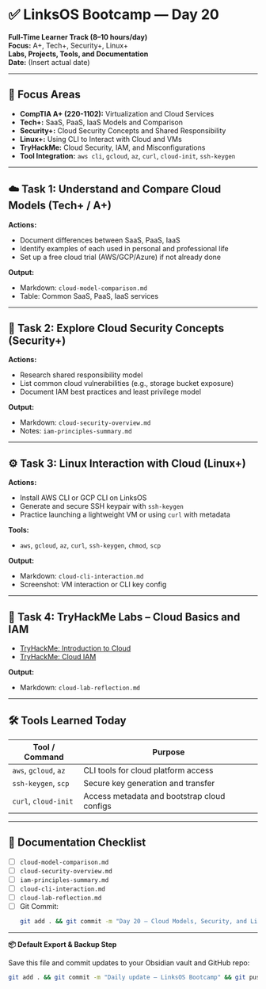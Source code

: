 # ✅ LinksOS Bootcamp — Day 20

**Full-Time Learner Track (8–10 hours/day)**  
**Focus:** A+, Tech+, Security+, Linux+  
**Labs, Projects, Tools, and Documentation**  
**Date:** (Insert actual date)

---

## 🧩 Focus Areas

- **CompTIA A+ (220-1102):** Virtualization and Cloud Services  
- **Tech+:** SaaS, PaaS, IaaS Models and Comparison  
- **Security+:** Cloud Security Concepts and Shared Responsibility  
- **Linux+:** Using CLI to Interact with Cloud and VMs  
- **TryHackMe:** Cloud Security, IAM, and Misconfigurations  
- **Tool Integration:** `aws cli`, `gcloud`, `az`, `curl`, `cloud-init`, `ssh-keygen`

---

## ☁️ Task 1: Understand and Compare Cloud Models (Tech+ / A+)

**Actions:**  
- Document differences between SaaS, PaaS, IaaS  
- Identify examples of each used in personal and professional life  
- Set up a free cloud trial (AWS/GCP/Azure) if not already done

**Output:**  
- Markdown: `cloud-model-comparison.md`  
- Table: Common SaaS, PaaS, IaaS services

---

## 🔐 Task 2: Explore Cloud Security Concepts (Security+)

**Actions:**  
- Research shared responsibility model  
- List common cloud vulnerabilities (e.g., storage bucket exposure)  
- Document IAM best practices and least privilege model

**Output:**  
- Markdown: `cloud-security-overview.md`  
- Notes: `iam-principles-summary.md`

---

## ⚙️ Task 3: Linux Interaction with Cloud (Linux+)

**Actions:**  
- Install AWS CLI or GCP CLI on LinksOS  
- Generate and secure SSH keypair with `ssh-keygen`  
- Practice launching a lightweight VM or using `curl` with metadata

**Tools:**  
- `aws`, `gcloud`, `az`, `curl`, `ssh-keygen`, `chmod`, `scp`

**Output:**  
- Markdown: `cloud-cli-interaction.md`  
- Screenshot: VM interaction or CLI key config

---

## 🧪 Task 4: TryHackMe Labs – Cloud Basics and IAM

- [TryHackMe: Introduction to Cloud](https://tryhackme.com/room/introtocloud)  
- [TryHackMe: Cloud IAM](https://tryhackme.com/room/cloudiam)

**Output:**  
- Markdown: `cloud-lab-reflection.md`

---

## 🛠️ Tools Learned Today

| Tool / Command | Purpose                                           |
|----------------|--------------------------------------------------|
| `aws`, `gcloud`, `az` | CLI tools for cloud platform access        |
| `ssh-keygen`, `scp` | Secure key generation and transfer          |
| `curl`, `cloud-init` | Access metadata and bootstrap cloud configs |

---

## 📁 Documentation Checklist

- [ ] `cloud-model-comparison.md`  
- [ ] `cloud-security-overview.md`  
- [ ] `iam-principles-summary.md`  
- [ ] `cloud-cli-interaction.md`  
- [ ] `cloud-lab-reflection.md`  
- [ ] Git Commit:
  ```bash
  git add . && git commit -m "Day 20 – Cloud Models, Security, and Linux Integration" && git push origin main
  ```

---

**📦 Default Export & Backup Step**

Save this file and commit updates to your Obsidian vault and GitHub repo:

```bash
git add . && git commit -m "Daily update – LinksOS Bootcamp" && git push origin main
```
